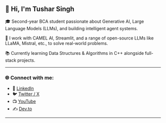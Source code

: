 ## 👋 Hi, I'm Tushar Singh

🎓 Second-year BCA student passionate about Generative AI, Large Language Models (LLMs), and building intelligent agent systems.

🔧 I work with CAMEL AI, Streamlit, and a range of open-source LLMs like LLaMA, Mistral, etc., to solve real-world problems.

📚 Currently learning Data Structures & Algorithms in C++ alongside full-stack projects.

---

### 🌐 Connect with me:

- 💼 [LinkedIn](https://www.linkedin.com/in/tushar-singh-1ba975296)
- 🐦 [Twitter / X](https://x.com/_tusharrathore)
- 📺 [YouTube](https://youtube.com/@codeewithtushar?si=3jyul07C2xmQTDSJ)
- ✍️ [Dev.to](https://dev.to/_tusharrathore)

---
